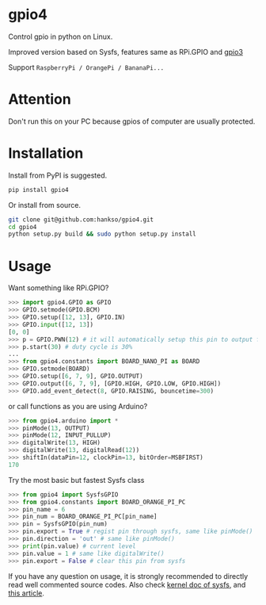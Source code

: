# gpio4
Control gpio in python on Linux.

Improved version based on Sysfs, features same as RPi.GPIO and [gpio3](https://pypi.org/project/gpio3)

Support `RaspberryPi / OrangePi / BananaPi...`


# Attention
Don't run this on your PC because gpios of computer are usually protected.


# Installation
Install from PyPI is suggested.

```bash
pip install gpio4
```

Or install from source.

```bash
git clone git@github.com:hankso/gpio4.git
cd gpio4
python setup.py build && sudo python setup.py install
```


# Usage
Want something like RPi.GPIO?

```python
>>> import gpio4.GPIO as GPIO
>>> GPIO.setmode(GPIO.BCM)
>>> GPIO.setup([12, 13], GPIO.IN)
>>> GPIO.input([12, 13])
[0, 0]
>>> p = GPIO.PWN(12) # it will automatically setup this pin to output first
>>> p.start(30) # duty cycle is 30%
...
>>> from gpio4.constants import BOARD_NANO_PI as BOARD
>>> GPIO.setmode(BOARD)
>>> GPIO.setup([6, 7, 9], GPIO.OUTPUT)
>>> GPIO.output([6, 7, 9], [GPIO.HIGH, GPIO.LOW, GPIO.HIGH])
>>> GPIO.add_event_detect(8, GPIO.RAISING, bouncetime=300)
```

or call functions as you are using Arduino?

```python
>>> from gpio4.arduino import *
>>> pinMode(13, OUTPUT)
>>> pinMode(12, INPUT_PULLUP)
>>> digitalWrite(13, HIGH)
>>> digitalWrite(13, digitalRead(12))
>>> shiftIn(dataPin=12, clockPin=13, bitOrder=MSBFIRST)
170
```

Try the most basic but fastest Sysfs class

```python
>>> from gpio4 import SysfsGPIO
>>> from gpio4.constants import BOARD_ORANGE_PI_PC
>>> pin_name = 6
>>> pin_num = BOARD_ORANGE_PI_PC[pin_name]
>>> pin = SysfsGPIO(pin_num)
>>> pin.export = True # regist pin through sysfs, same like pinMode()
>>> pin.direction = 'out' # same like pinMode()
>>> print(pin.value) # current level
>>> pin.value = 1 # same like digitalWrite()
>>> pin.export = False # clear this pin from sysfs
```

If you have any question on usage, it is strongly recommended to directly read well commented source codes. Also check [kernel doc of sysfs](https://www.kernel.org/doc/Documentation/gpio/sysfs.txt), and [this article](https://www.acmesystems.it/gpio_sysfs).
